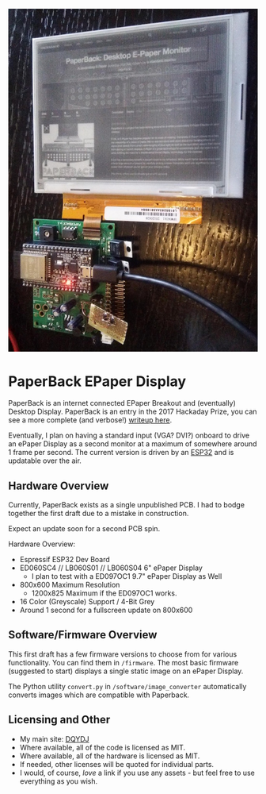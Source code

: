 ![Paperback Preview](./paperback.jpg)

# PaperBack EPaper Display

PaperBack is an internet connected EPaper Breakout and (eventually) Desktop Display.  PaperBack is an entry in the 2017 Hackaday Prize, you can see a more complete (and verbose!) [writeup here](https://hackaday.io/project/21607-paperback-desktop-e-paper-monitor).

Eventually, I plan on having a standard input (VGA? DVI?) onboard to drive an ePaper Display as a second monitor at a maximum of somewhere around 1 frame per second.  The current version is driven by an [ESP32](https://espressif.com/en/products/hardware/esp32/overview) and is updatable over the air.

## Hardware Overview

Currently, PaperBack exists as a single unpublished PCB.  I had to bodge together the first draft due to a mistake in construction.

Expect an update soon for a second PCB spin.

Hardware Overview:

* Espressif ESP32 Dev Board
* ED060SC4 // LB060S01 // LB060S04 6" ePaper Display
    * I plan to test with a ED097OC1 9.7" ePaper Display as Well
* 800x600 Maximum Resolution
    * 1200x825 Maximum if the ED097OC1 works.
* 16 Color (Greyscale) Support / 4-Bit Grey
* Around 1 second for a fullscreen update on 800x600

## Software/Firmware Overview

This first draft has a few firmware versions to choose from for various functionality.  You can find them in `/firmware`.  The most basic firmware (suggested to start) displays a single static image on an ePaper Display.

The Python utility `convert.py` in `/software/image_converter` automatically converts images which are compatible with Paperback.

## Licensing and Other

* My main site: [DQYDJ](https://dqydj.com)
* Where available, all of the code is licensed as MIT.
* Where available, all of the hardware is licensed as MIT.
* If needed, other licenses will be quoted for individual parts.
* I would, of course, _love_ a link if you use any assets - but feel free to use everything as you wish.
